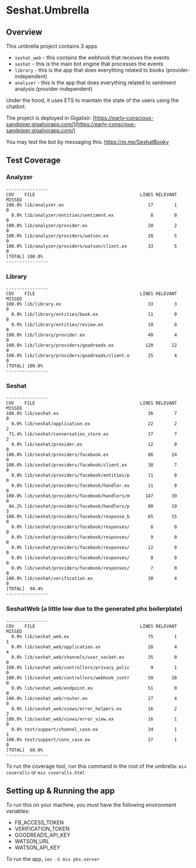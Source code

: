 # Seshat.Umbrella

## Overview

This umbrella project contains 3 apps

  - `seshat_web` - this contains the webhook that receives the events
  - `seshat` - this is the main bot engine that processes the events
  - `library` - this is the app that does everything related to books (provider-independent)
  - `analyzer` - this is the app that does everything related to sentiment analysis (provider-independent)

Under the hood, it uses ETS to maintain the state of the users using the chatbot.

The project is deployed in Gigalixir: [https://early-conscious-sandpiper.gigalixirapp.com/](https://early-conscious-sandpiper.gigalixirapp.com/)

You may test the bot by messaging this: https://m.me/SeshatBooky

## Test Coverage

### Analyzer

```
----------------
COV    FILE                                        LINES RELEVANT   MISSED
100.0% lib/analyzer.ex                                17        1        0
  0.0% lib/analyzer/entities/sentiment.ex              8        0        0
100.0% lib/analyzer/provider.ex                       20        2        0
100.0% lib/analyzer/providers/watson.ex               28        5        0
100.0% lib/analyzer/providers/watson/client.ex        33        5        0
[TOTAL] 100.0%
----------------
```

### Library

```
----------------
COV    FILE                                        LINES RELEVANT   MISSED
100.0% lib/library.ex                                 33        3        0
  0.0% lib/library/entities/book.ex                   11        0        0
  0.0% lib/library/entities/review.ex                 10        0        0
100.0% lib/library/provider.ex                        40        4        0
100.0% lib/library/providers/goodreads.ex            120       22        0
100.0% lib/library/providers/goodreads/client.e       25        4        0
[TOTAL] 100.0%
----------------
```

### Seshat

```
----------------
COV    FILE                                        LINES RELEVANT   MISSED
100.0% lib/seshat.ex                                  36        7        0
  0.0% lib/seshat/application.ex                      22        2        2
 71.4% lib/seshat/conversation_store.ex               37        7        2
  0.0% lib/seshat/provider.ex                         12        0        0
100.0% lib/seshat/providers/facebook.ex               86       24        0
100.0% lib/seshat/providers/facebook/client.ex        38        7        0
  0.0% lib/seshat/providers/facebook/entities/p       11        0        0
  0.0% lib/seshat/providers/facebook/handler.ex       11        0        0
100.0% lib/seshat/providers/facebook/handlers/m      147       39        0
 84.2% lib/seshat/providers/facebook/handlers/p       80       19        3
100.0% lib/seshat/providers/facebook/response_b       65       15        0
  0.0% lib/seshat/providers/facebook/responses/        8        0        0
  0.0% lib/seshat/providers/facebook/responses/        9        0        0
  0.0% lib/seshat/providers/facebook/responses/       12        0        0
  0.0% lib/seshat/providers/facebook/responses/        8        0        0
  0.0% lib/seshat/providers/facebook/responses/        7        0        0
100.0% lib/seshat/verification.ex                     30        4        0
[TOTAL]  94.4%
----------------
```

### SeshatWeb (a little low due to the generated phx boilerplate)

```
----------------
COV    FILE                                        LINES RELEVANT   MISSED
  0.0% lib/seshat_web.ex                              75        1        1
  0.0% lib/seshat_web/application.ex                  28        4        4
  0.0% lib/seshat_web/channels/user_socket.ex         35        0        0
100.0% lib/seshat_web/controllers/privacy_polic        9        1        0
100.0% lib/seshat_web/controllers/webhook_contr       50       10        0
  0.0% lib/seshat_web/endpoint.ex                     51        0        0
100.0% lib/seshat_web/router.ex                       27        4        0
  0.0% lib/seshat_web/views/error_helpers.ex          16        2        2
100.0% lib/seshat_web/views/error_view.ex             16        1        0
  0.0% test/support/channel_case.ex                   34        1        1
100.0% test/support/conn_case.ex                      37        1        0
[TOTAL]  68.0%
----------------
```

To run the coverage tool, run this command in the root of the umbrella: `mix coveralls` or `mix coveralls.html`

## Setting up & Running the app

To run this on your machine, you must have the following environment variables:

  - FB_ACCESS_TOKEN
  - VERIFICATION_TOKEN
  - GOODREADS_API_KEY
  - WATSON_URL
  - WATSON_API_KEY

To run the app, `iex -S mix phx.server`